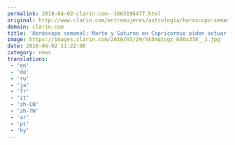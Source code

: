 ```yaml
---
permalink: 2018-04-02-clarin.com--1865196477.html
original: http://www.clarin.com/entremujeres/astrologia/horoscopo-semanal-marte-saturno-capricornio-piden-actuar-madurez-realismo_0_rygaPYcqG.html
domain: clarin.com
title: 'Horóscopo semanal: Marte y Saturno en Capricornio piden actuar con madurez y realismo'
image: https://images.clarin.com/2018/03/29/Sk5mqtcqz_600x338__1.jpg
date: 2018-04-02 11:22:08
category: news
translations: 
 - 'en'
 - 'de'
 - 'ru'
 - 'ja'
 - 'fr'
 - 'it'
 - 'zh-CN'
 - 'zh-TW'
 - 'ar'
 - 'pt'
 - 'hy'
---
```


